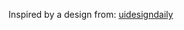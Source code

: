 Inspired by a design from: [uidesigndaily](https://uidesigndaily.com/posts/sketch-modal-discount-day-1061)
